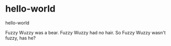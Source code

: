 # hello-world
hello-world

Fuzzy Wuzzy was a bear. Fuzzy Wuzzy had no hair. So Fuzzy Wuzzy wasn't fuzzy, has he?

